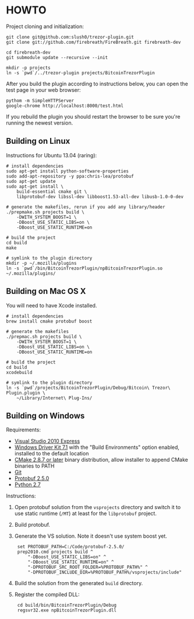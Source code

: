 HOWTO
=====

Project cloning and initialization:

    git clone git@github.com:slush0/trezor-plugin.git
    git clone git://github.com/firebreath/FireBreath.git firebreath-dev

    cd firebreath-dev
    git submodule update --recursive --init

    mkdir -p projects
    ln -s `pwd`/../trezor-plugin projects/BitcoinTrezorPlugin

After you build the plugin according to instructions below, you can
open the test page in your web browser:

    pythom -m SimpleHTTPServer
    google-chrome http://localhost:8000/test.html

If you rebuild the plugin you should restart the browser to be sure
you're running the newest version.

Building on Linux
-----------------

Instructions for Ubuntu 13.04 (raring):

    # install dependencies
    sudo apt-get install python-software-properties
    sudo add-apt-repository -y ppa:chris-lea/protobuf
    sudo apt-get update
    sudo apt-get install \
        build-essential cmake git \
        libprotobuf-dev libssl-dev libboost1.53-all-dev libusb-1.0-0-dev

    # generate the makefiles, rerun if you add any library/header
    ./prepmake.sh projects build \
        -DWITH_SYSTEM_BOOST=1 \
        -DBoost_USE_STATIC_LIBS=on \
        -DBoost_USE_STATIC_RUNTIME=on

    # build the project
    cd build
    make

    # symlink to the plugin directory
    mkdir -p ~/.mozilla/plugins
    ln -s `pwd`/bin/BitcoinTrezorPlugin/npBitcoinTrezorPlugin.so ~/.mozilla/plugins/

Building on Mac OS X
--------------------

You will need to have Xcode installed.

    # install dependencies
    brew install cmake protobuf boost

    # generate the makefiles
    ./prepmac.sh projects build \
        -DWITH_SYSTEM_BOOST=1 \
        -DBoost_USE_STATIC_LIBS=on \
        -DBoost_USE_STATIC_RUNTIME=on

    # build the project
    cd build
    xcodebuild

    # symlink to the plugin directory
    ln -s `pwd`/projects/BitcoinTrezorPlugin/Debug/Bitcoin\ Trezor\ Plugin.plugin \
        ~/Library/Internet\ Plug-Ins/

Building on Windows
-------------------

Requirements:

- [Visual Studio 2010 Express](http://www.microsoft.com/express/Downloads/)
- [Windows Driver Kit 7.1](http://www.microsoft.com/express/Downloads/)
  with the "Build Environments" option enabled, installed to the
  default location
- [CMake 2.8.7 or later](http://www.cmake.org/cmake/resources/software.html)
  binary distribution, allow installer to append CMake binaries to
  PATH
- [Git](http://msysgit.github.io/)
- [Protobuf 2.5.0](https://code.google.com/p/protobuf/downloads/detail?name=protobuf-2.5.0.zip&can=2&q=)
- [Python 2.7](http://python.org/download/)

Instructions:

1. Open protobuf solution from the `vsprojects` directory and switch
   it to use static runtime (`/MT`) at least for the `libprotobuf`
   project.
2. Build protobuf.
3. Generate the VS solution. Note it doesn't use system boost yet.

        set PROTOBUF_PATH=C:/Code/protobuf-2.5.0/
        prep2010.cmd projects build ^
            "-DBoost_USE_STATIC_LIBS=on" ^
	        "-DBoost_USE_STATIC_RUNTIME=on" ^
	        "-DPROTOBUF_SRC_ROOT_FOLDER=%PROTOBUF_PATH%" ^
	        "-DPROTOBUF_INCLUDE_DIR=%PROTOBUF_PATH%/vsprojects/include"

4. Build the solution from the generated `build` directory.
5. Register the compiled DLL:

        cd build/bin/BitcoinTrezorPlugin/Debug
        regsvr32.exe npBitcoinTrezorPlugin.dll
